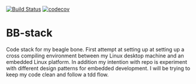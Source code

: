 [![Build Status](https://travis-ci.org/aolgu003/BB-stack.svg?branch=master)](https://travis-ci.org/aolgu003/BB-stack)
[![codecov][codecov-badge]][codecov-link]


# BB-stack
Code stack for my beagle bone. First attempt at setting up at setting up a cross compiling environment between my Linux desktop machine and an embedded Linux platform. In addition my intention with repo is experiment with different design patterns for embedded development. I will be trying to keep my code clean and follow a tdd flow.

[codecov-badge]:   https://codecov.io/gh/aolgu003/BB-stack/branch/master/graph/badge.svg
[codecov-link]:    https://codecov.io/gh/aolgu003/BB-stack
[codecov-image]:   https://codecov.io/gh/aolgu003/BB-stack/blob/master/img/Codecov.png

